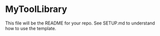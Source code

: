 # MyToolLibrary


This file will be the README for your repo. See SETUP.md to understand how to use the template. 